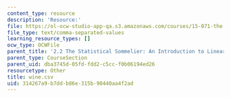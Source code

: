 ```yaml
---
content_type: resource
description: 'Resource:'
file: https://ol-ocw-studio-app-qa.s3.amazonaws.com/courses/15-071-the-analytics-edge-spring-2017/314267a9b7ddb86e315b90440aa4f2ad_wine.csv
file_type: text/comma-separated-values
learning_resource_types: []
ocw_type: OCWFile
parent_title: '2.2 The Statistical Sommelier: An Introduction to Linear Regression'
parent_type: CourseSection
parent_uid: dba3745d-05fd-fdd2-c5cc-f0b06194ed26
resourcetype: Other
title: wine.csv
uid: 314267a9-b7dd-b86e-315b-90440aa4f2ad
---
```

